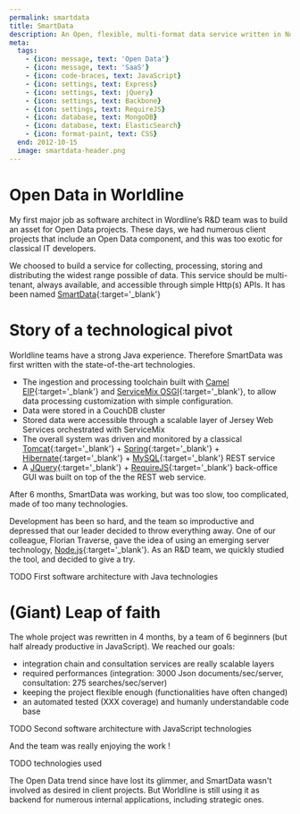 ```yaml
---
permalink: smartdata
title: SmartData
description: An Open, flexible, multi-format data service written in Node.js (in progress)
meta:
  tags:
    - {icon: message, text: 'Open Data'}
    - {icon: message, text: 'SaaS'}
    - {icon: code-braces, text: JavaScript}
    - {icon: settings, text: Express}
    - {icon: settings, text: jQuery}
    - {icon: settings, text: Backbone}
    - {icon: settings, text: RequireJS}
    - {icon: database, text: MongoDB}
    - {icon: database, text: ElasticSearch}
    - {icon: format-paint, text: CSS}
  end: 2012-10-15
  image: smartdata-header.png
---
```


# Open Data in Worldline

My first major job as software architect in Wordline’s R&D team was to build an asset for Open Data projects.
These days, we had numerous client projects that include an Open Data component, and this was too exotic for classical IT developers.

We choosed to build a service for collecting, processing, storing and distributing the widest range possible of data.
This service should be multi-tenant, always available, and accessible through simple Http(s) APIs. It has been named [SmartData][sd]{:target='_blank'}

# Story of a technological pivot

Worldline teams have a strong Java experience. Therefore SmartData was first written with the state-of-the-art technologies.

- The ingestion and processing toolchain built with [Camel EIP][camel]{:target='_blank'} and [ServiceMix OSGI][service-mix]{:target='_blank'}, to allow data processing customization with simple configuration.
- Data were stored in a CouchDB cluster
- Stored data were accessible through a scalable layer of Jersey Web Services orchestrated with ServiceMix
- The overall system was driven and monitored by a classical [Tomcat][tomcat]{:target='_blank'} + [Spring][spring]{:target='_blank'} + [Hibernate][hibernate]{:target='_blank'} + [MySQL][mysql]{:target='_blank'} REST service
- A [JQuery][jquery]{:target='_blank'} + [RequireJS][require]{:target='_blank'} back-office GUI was built on top of the the REST web service.

After 6 months, SmartData was working, but was too slow, too complicated, made of too many technologies.

Development has been so hard, and the team so improductive and depressed that our leader decided to throw everything away.
One of our colleague, Florian Traverse, gave the idea of using an emerging server technology, [Node.js][node]{:target='_blank'}.
As an R&D team, we quickly studied the tool, and decided to give a try.

TODO First software architecture with Java technologies

# (Giant) Leap of faith

The whole project was rewritten in 4 months, by a team of 6 beginners (but half already productive in JavaScript).
We reached our goals:

- integration chain and consultation services are really scalable layers
- required performances (integration: 3000 Json documents/sec/server, consultation: 275 searches/sec/server)
- keeping the project flexible enough (functionalities have often changed)
- an automated tested (XXX coverage) and humanly understandable code base

TODO Second software architecture with JavaScript technologies

And the team was really enjoying the work !

TODO technologies used

The Open Data trend since have lost its glimmer, and SmartData wasn't involved as desired in client projects.
But Worldline is still using it as backend for numerous internal applications, including strategic ones.

[sd]: http://smartdata.io
[camel]: http://camel.apache.org/
[service-mix]: http://servicemix.apache.org/
[couch]: http://couchdb.apache.org/
[jersey]: https://jersey.java.net/
[spring]: https://spring.io/
[tomcat]: http://tomcat.apache.org/
[hibernate]: http://hibernate.org/orm/
[mysql]: http://dev.mysql.com/doc/refman/5.0/en/
[jquery]: http://jquery.com/
[require]: http://requirejs.org/
[node]: https://nodejs.org/en/